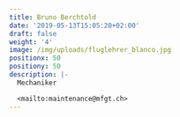 ```yaml
---
title: Bruno Berchtold
date: '2019-05-13T15:05:20+02:00'
draft: false
weight: '4'
image: /img/uploads/fluglehrer_blanco.jpg
positionx: 50
positiony: 50
description: |-
  Mechaniker

  <mailto:maintenance@mfgt.ch>
---
```


